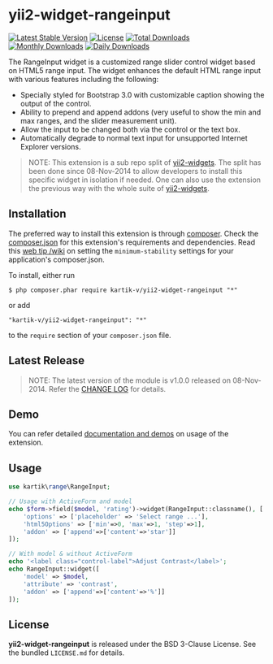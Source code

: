 yii2-widget-rangeinput
======================

[![Latest Stable Version](https://poser.pugx.org/kartik-v/yii2-widget-rangeinput/v/stable.svg)](https://packagist.org/packages/kartik-v/yii2-widget-rangeinput)
[![License](https://poser.pugx.org/kartik-v/yii2-widget-rangeinput/license.svg)](https://packagist.org/packages/kartik-v/yii2-widget-rangeinput)
[![Total Downloads](https://poser.pugx.org/kartik-v/yii2-widget-rangeinput/downloads.svg)](https://packagist.org/packages/kartik-v/yii2-widget-rangeinput)
[![Monthly Downloads](https://poser.pugx.org/kartik-v/yii2-widget-rangeinput/d/monthly.png)](https://packagist.org/packages/kartik-v/yii2-widget-rangeinput)
[![Daily Downloads](https://poser.pugx.org/kartik-v/yii2-widget-rangeinput/d/daily.png)](https://packagist.org/packages/kartik-v/yii2-widget-rangeinput)

The RangeInput widget is a customized range slider control widget based on HTML5 range input. The widget enhances the default HTML range input with various features including the following:

* Specially styled for Bootstrap 3.0 with customizable caption showing the output of the control.
* Ability to prepend and append addons (very useful to show the min and max ranges, and the slider measurement unit).
* Allow the input to be changed both via the control or the text box.
* Automatically degrade to normal text input for unsupported Internet Explorer versions.

> NOTE: This extension is a sub repo split of [yii2-widgets](https://github.com/kartik-v/yii2-widgets). The split has been done since 08-Nov-2014 to allow developers to install this specific widget in isolation if needed. One can also use the extension the previous way with the whole suite of [yii2-widgets](http://demos.krajee.com/widgets).

## Installation

The preferred way to install this extension is through [composer](http://getcomposer.org/download/). Check the [composer.json](https://github.com/kartik-v/yii2-widget-rangeinput/blob/master/composer.json) for this extension's requirements and dependencies. Read this [web tip /wiki](http://webtips.krajee.com/setting-composer-minimum-stability-application/) on setting the `minimum-stability` settings for your application's composer.json.

To install, either run

```
$ php composer.phar require kartik-v/yii2-widget-rangeinput "*"
```

or add

```
"kartik-v/yii2-widget-rangeinput": "*"
```

to the ```require``` section of your `composer.json` file.

## Latest Release

> NOTE: The latest version of the module is v1.0.0 released on 08-Nov-2014. Refer the [CHANGE LOG](https://github.com/kartik-v/yii2-widget-rangeinput/blob/master/CHANGE.md) for details.

## Demo

You can refer detailed [documentation and demos](http://demos.krajee.com/widget-details/rangeinputinput) on usage of the extension.

## Usage

```php
use kartik\range\RangeInput;

// Usage with ActiveForm and model
echo $form->field($model, 'rating')->widget(RangeInput::classname(), [
    'options' => ['placeholder' => 'Select range ...'],
    'html5Options' => ['min'=>0, 'max'=>1, 'step'=>1],
    'addon' => ['append'=>['content'=>'star']]
]);

// With model & without ActiveForm
echo '<label class="control-label">Adjust Contrast</label>';
echo RangeInput::widget([
    'model' => $model,
    'attribute' => 'contrast',
    'addon' => ['append'=>['content'=>'%']]
]);
```

## License

**yii2-widget-rangeinput** is released under the BSD 3-Clause License. See the bundled `LICENSE.md` for details.